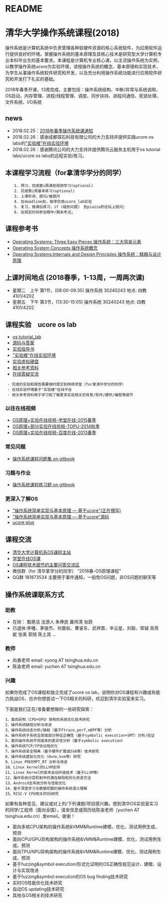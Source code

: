 # README

# 清华大学操作系统课程(2018)

操作系统是计算机系统中负责管理各种软硬件资源的核心系统软件，为应用软件运行提供良好的环境。掌握操作系统的基本原理及其核心技术是研究型大学计算机专业本科毕业生的基本要求。本课程是计算机专业核心课，以主流操作系统为实例，以教学操作系统ucore为实验环境，讲授操作系统的概念、基本原理和实现技术，为学生从事操作系统软件研究和开发，以及充分利用操作系统功能进行应用软件研究和开发打下扎实的基础。

2018年春季开课，13周完成，主要包括：操作系统结构、中断/异常与系统调用、OS启动、内存管理、进程/线程管理、调度、同步扶持、进程间通信、死锁处理、文件系统、I/O系统

## news
 - 2018.02.25：[2018年春季操作系统课通知](http://os.cs.tsinghua.edu.cn/oscourse/OS2018spring/log#A20180225-2018.2BZiVbY2TNT1x8.2B37fi.2F5fAIv.2BkBp35Q-)
 - 2018.02.26：感谢成都琛石科技有限公司的大力支持并提供实践ucore os labs的["实验楼"在线实验环境](http://www.shiyanlou.com/courses/221)
 - 2018.02.26：感谢腾讯公司的大力支持并提供腾讯云服务主机用于os tutorial labs/ucore os labs的远程实验/练习。
 
## 本课程学习流程（for拿清华学分的同学）
```
    1. 预习，完成第i周课前视频学习(optional)
    2. 完成第i周基本练习(optional)
    3. 上课听讲，提问/被提问
    4. 在deadline前，按序完成ucore_lab实验
    5. 复习，做课后练习，if (碰到问题)　到piazza的论坛上提问;
    6. 在规定时间参加期中/期末考试;
```
## 课程参考书
- [Operating Systems: Three Easy Pieces 操作系统：三大简易元素](http://www.ostep.org/)
- [Operating System Concepts 操作系统概念](http://item.jd.com/10553956.html)
- [Operating Systems:Internals and Design Principles 操作系统：精髓与设计原理](http://item.jd.com/10255221.html)

## 上课时间地点 (2018春季，1-13周，一周两次课)
 - 星期二　上午 第1节，(08:00-09:35)	操作系统 30240243 地点: 四教4101/4202
 - 星期五　下午 第3节，(13:30-15:05)	操作系统 30240243 地点: 四教4101/4202

## 课程实验　ucore os lab
 - [os tutorial_lab](https://github.com/chyyuu/os_tutorial_lab) 
 - [源码与答案](https://github.com/chyyuu/ucore_lab) 
 - [实验指导书](https://chyyuu.gitbooks.io/ucore_os_docs/content/)
 - ["实验楼"在线实验环境](http://www.shiyanlou.com/courses/221)
 - [实验虚拟硬盘](http://pan.baidu.com/s/11zjRK)
 - [相关参考资料](https://github.com/chyyuu/ucore_os_docs/blob/master/lab0/lab0_ref_ucore-resource.md)
 - [在线答疑交流](https://piazza.com/tsinghua.edu.cn/spring2015/30240243x/home)

```
 - 完成的实验和报告需要按时提交到网络学堂（for拿清华学分的同学）
 - 在线实验环境基于"实验楼"在线平台
 - 相关参考资料用于学习和了解更多实验相关的背景/软件/硬件/编程等细节
```

### 以往在线视频
 - [OS原理+实验在线视频-学堂在线-2015春季](https://www.xuetangx.com/courses/TsinghuaX/30240243X/2015_T1/about)
 - [OS原理+部分实验在线视频-TOPU-2014秋季](https://www.bilibili.com/video/av6538245/?from=search&seid=10826598184252826743)
 - [OS原理+实验在线视频-百度在线-2013春季](http://os.cs.tsinghua.edu.cn/oscourse/OS2013#head-71c446cb2a2d45dc888a928b8d0747fe28368524)

### 常见问题
 - [操作系统课程问题集 on gitbook](https://chyyuu.gitbooks.io/os_course_qa/content/)

### 习题与作业
 - [操作系统课程练习题 on gitbook](https://chyyuu.gitbooks.io/os_course_exercises/content/)
 
### 更深入了解OS
 - ["操作系统简单实现与基本原理 — 基于ucore"(正在撰写)](https://chyyuu.gitbooks.io/simple_os_book/content/)
 - ["操作系统简单实现与基本原理 — 基于ucore"源码](https://github.com/chyyuu/ucorebook_code)
 - [ucore plus](https://github.com/chyyuu/ucore_plus)

## 课程交流
- [清华大学计算机系OS课程主站](http://os.cs.tsinghua.edu.cn/oscourse/OS2018spring/)
- [学堂在线OS课](https://www.xuetangx.com/courses/course-v1:TsinghuaX+30240243X+sp/about)
- [OS课程技术细节的主要问答交流区](https://piazza.com/tsinghua.edu.cn/spring2015/30240243x/home)
- 微信群（for 清华拿学分的同学） “2018春-OS原理课程”
- QQ群 181873534 主要用于事件通知，一般性OS问题，非OS问题的聊天等


## 操作系统课联系方式

### 助教
- 在岗： 甄艳洁 沈游人 朱俸民 冀伟清 张蔚
- 已退休:李曈、茅俊杰、何嘉权、曹睿东、武祥晋、辛云星、刘聪、常铖 吴燕妮 张禹 郭旭 陈土其 ...

### 教师
- 向勇老师 email: xyong AT tsinghua.edu.cn
- 陈渝老师 email: yuchen AT tsinghua.edu.cn

### 兴趣
如果你完成了OS课程和独立完成了ucore os lab，说明你对OS课程有兴趣或有能力挑战OS，也许你想尝试一下OS相关的科研，欢迎到清华实验室来实习。

下面是我们正在/准备要想做的一些研究探索：

```
1、面向异构（CPU+GPU）架构的系统优化技术研究
2、操作系统缺陷分析与改进
3、操作系统动态分析/插桩（基于Ftrace,perf,eBPF等）分析
4、操作系统子系统全部或部分特征正确性（基于symbolic execution+SMT）分析/验证
5、面向操作系统不同版本的差异性分析（基于symbolic execution）
6、操作系统TCP/IP协议栈优化
7、操作系统安全隔离（基于硬件扩展或SVA等）技术研究
8、操作系统虚拟化优化（dune,kvm等）研究
9、Linux PREEMPT_RT 分析与改进
10、Linux kernel的LLVM支持
11、Linux Kernel的版本自动升级技术（基于LLVM等）
12、操作系统分层机制中的潜在缺陷和优化改进方法
13、Android全系统分析与性能优化
14、基于深度学习与数据挖掘的操作系统语义理解
15、RISC-V CPU相关的OS研究
```

如果有各种意见、建议或对上列/下列课题/项目感兴趣，想到清华OS实验室实习的同学/工程师（面向全国），请发信息或简历给陈渝老师（yuchen AT tsinghua.edu.cn）发email。谢谢！

- 面向多核CPU架构的操作系统&VMM&Runtime建模、优化、测试用例生成、预测
- 面向CPU/GPU异构架构的操作系统&VMM&Runtime建模、优化、测试用例生成、预测
- 面向TPU/NPU异构架构的操作系统&VMM&Runtime建模、优化、测试用例生成、预测
- 基于fuzzing&symbol execution/形式化证明的OS正确性规范设计、建模、设计与实现改进
- 基于fuzzing&symbol execution的OS bug finding技术研究
- 实时OS性能优化技术研究
- 自动OS updating技术研究
- 其他与OS相关的技术研究
